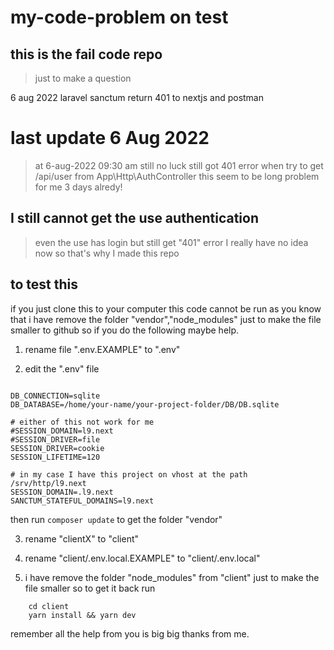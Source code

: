 # my-code-problem on test


## this is the fail code repo 
> just to make a question

6 aug 2022 laravel sanctum return 401 to nextjs and postman 







# last update 6 Aug 2022 

> at 6-aug-2022 09:30 am still no luck 
> still got 401 error when try to get /api/user from App\Http\AuthController 
> this seem to be long problem for me 3 days alredy!


## I still cannot get the use authentication

> even the use has login but still get "401" error I really have no idea now 
> so that's why I made this repo


## to test this 

if you just clone this to your computer this code cannot be run as you know 
    that i have remove the folder "vendor","node_modules" just to make the 
    file smaller to github so if you do the following maybe help.

1. rename file ".env.EXAMPLE" to ".env" 

2. edit the ".env" file 

```

DB_CONNECTION=sqlite
DB_DATABASE=/home/your-name/your-project-folder/DB/DB.sqlite

# either of this not work for me
#SESSION_DOMAIN=l9.next
#SESSION_DRIVER=file
SESSION_DRIVER=cookie
SESSION_LIFETIME=120

# in my case I have this project on vhost at the path /srv/http/l9.next
SESSION_DOMAIN=.l9.next
SANCTUM_STATEFUL_DOMAINS=l9.next
```

then run `composer update` to get the folder "vendor"

3. rename "clientX" to "client"

4. rename "client/.env.local.EXAMPLE" to "client/.env.local" 

5. i have remove the folder "node_modules" from "client" 
just to make the file smaller so to get it back run 

```
    cd client
    yarn install && yarn dev
```


remember all the help from you is big big thanks from me.





